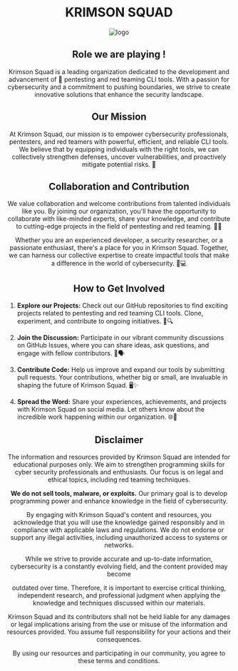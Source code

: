 <h1 align="center">KRIMSON SQUAD</h1>
<p align="center"><img src="https://avatars.githubusercontent.com/u/134789824?s=200&amp;v=4" alt="logo"></p>
<h2 align="center">Role we are playing !</h2>
<p align="center">Krimson Squad is a leading organization dedicated to the development and advancement of 🔐 pentesting and red teaming CLI tools. With a passion for cybersecurity and a commitment to pushing boundaries, we strive to create innovative solutions that enhance the security landscape.</p>
<h2 align="center">Our Mission</h2>
<p align="center">At Krimson Squad, our mission is to empower cybersecurity professionals, pentesters, and red teamers with powerful, efficient, and reliable CLI tools. We believe that by equipping individuals with the right tools, we can collectively strengthen defenses, uncover vulnerabilities, and proactively mitigate potential risks. 🚀</p>
<h2 align="center">Collaboration and Contribution</h2>
<p align="center">We value collaboration and welcome contributions from talented individuals like you. By joining our organization, you'll have the opportunity to collaborate with like-minded experts, share your knowledge, and contribute to cutting-edge projects in the field of pentesting and red teaming. 👥🤝</p>
<p align="center">Whether you are an experienced developer, a security researcher, or a passionate enthusiast, there's a place for you in Krimson Squad. Together, we can harness our collective expertise to create impactful tools that make a difference in the world of cybersecurity. 💪💻</p>
<h2 align="center">How to Get Involved</h2>
<ol>
  <li><p><strong>Explore our Projects:</strong> Check out our GitHub repositories to find exciting projects related to pentesting and red teaming CLI tools. Clone, experiment, and contribute to ongoing initiatives. 📂🔍</p></li>
  <li><p><strong>Join the Discussion:</strong> Participate in our vibrant community discussions on GitHub Issues, where you can share ideas, ask questions, and engage with fellow contributors. 💬🗣️</p></li>
  <li><p><strong>Contribute Code:</strong> Help us improve and expand our tools by submitting pull requests. Your contributions, whether big or small, are invaluable in shaping the future of Krimson Squad. 🖥️✨</p></li>
  <li><p><strong>Spread the Word:</strong> Share your experiences, achievements, and projects with Krimson Squad on social media. Let others know about the incredible work happening within our organization. 🌐📢</p></li>
</ol>

<div align="center">
  <h2>Disclaimer</h2>
  <p>The information and resources provided by Krimson Squad are intended for educational purposes only. We aim to strengthen programming skills for cyber security professionals and enthusiasts. Our focus is on legal and ethical topics, including red teaming techniques.</p>
  <p><strong>We do not sell tools, malware, or exploits.</strong> Our primary goal is to develop programming power and enhance knowledge in the field of cybersecurity.</p>
  <p>By engaging with Krimson Squad's content and resources, you acknowledge that you will use the knowledge gained responsibly and in compliance with applicable laws and regulations. We do not endorse or support any illegal activities, including unauthorized access to systems or networks.</p>
  <p>While we strive to provide accurate and up-to-date information, cybersecurity is a constantly evolving field, and the content provided may become

 outdated over time. Therefore, it is important to exercise critical thinking, independent research, and professional judgment when applying the knowledge and techniques discussed within our materials.</p>
  <p>Krimson Squad and its contributors shall not be held liable for any damages or legal implications arising from the use or misuse of the information and resources provided. You assume full responsibility for your actions and their consequences.</p>
  <p>By using our resources and participating in our community, you agree to these terms and conditions.</p>
</div>
